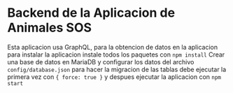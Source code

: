 # Backend de la Aplicacion de Animales SOS
Esta aplicacion usa GraphQL, para la obtencion de datos en la aplicacion
para instalar la aplicacion instale todos los paquetes con `npm install`
Crear una base de datos en MariaDB y configurar los datos del archivo `config/database.json`
para hacer la migracion de las tablas debe ejecutar la primera vez con `{ force: true }`
y despues ejecutar la aplicacion con `npm start`